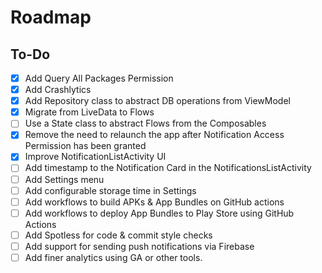 # Roadmap

## To-Do

- [x] Add Query All Packages Permission 
- [x] Add Crashlytics
- [x] Add Repository class to abstract DB operations from ViewModel
- [x] Migrate from LiveData to Flows
- [ ] Use a State class to abstract Flows from the Composables
- [x] Remove the need to relaunch the app after Notification Access Permission has been granted
- [x] Improve NotificationListActivity UI
- [ ] Add timestamp to the Notification Card in the NotificationsListActivity
- [ ] Add Settings menu
- [ ] Add configurable storage time in Settings
- [ ] Add workflows to build APKs & App Bundles on GitHub actions
- [ ] Add workflows to deploy App Bundles to Play Store using GitHub Actions
- [ ] Add Spotless for code & commit style checks
- [ ] Add support for sending push notifications via Firebase
- [ ] Add finer analytics using GA or other tools.